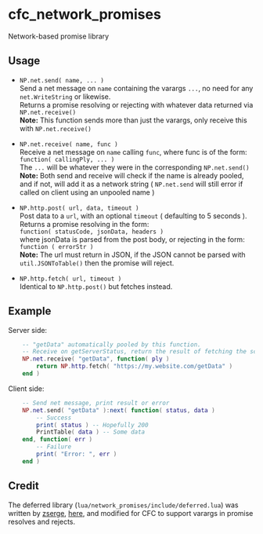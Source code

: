 
# cfc_network_promises
Network-based promise library

## Usage
 - `NP.net.send( name, ... )`  
Send a net message on `name` containing the varargs `...`, no need for any `net.WriteString` or likewise.  
Returns a promise resolving or rejecting with whatever data returned via `NP.net.receive()`  
**Note:** This function sends more than just the varargs, only receive this with `NP.net.receive()`  

 - `NP.net.receive( name, func )`  
Receive a net message on `name` calling `func`, where func is of the form:  
`function( callingPly, ... )`  
The `...` will be whatever they were in the corresponding `NP.net.send()`  
**Note:** Both send and receive will check if the name is already pooled, and if not, will add it as a network string ( `NP.net.send` will still error if called on client using an unpooled name )  

- `NP.http.post( url, data, timeout )`  
Post data to a `url`, with an optional `timeout` ( defaulting to 5 seconds ).  
Returns a promise resolving in the form:  
`function( statusCode, jsonData, headers )`  
where jsonData is parsed from the post body, or rejecting in the form:  
`function ( errorStr )`  
**Note:** The url must return in JSON, if the JSON cannot be parsed with `util.JSONToTable()` then the promise will reject.  

- `NP.http.fetch( url, timeout )`  
Identical to `NP.http.post()` but fetches instead.  

## Example
Server side:
```lua
    -- "getData" automatically pooled by this function.
    -- Receive on getServerStatus, return the result of fetching the scripting url
    NP.net.receive( "getData", function( ply )
        return NP.http.fetch( "https://my.website.com/getData" )
    end )
```
Client side:
```lua
    -- Send net message, print result or error
    NP.net.send( "getData" ):next( function( status, data )
        -- Success
        print( status ) -- Hopefully 200
        PrintTable( data ) -- Some data
    end, function( err )
        -- Failure
        print( "Error: ", err )
    end )
```
## Credit
The deferred library (`lua/network_promises/include/deferred.lua`) was written by [zserge](https://github.com/zserge), [here](https://github.com/zserge/lua-promises), and modified for CFC to support varargs in promise resolves and rejects.
